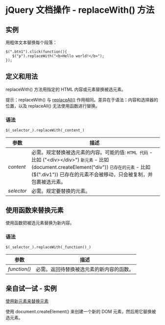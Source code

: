 # jQuery 文档操作 - replaceWith() 方法



## 实例

用粗体文本替换每个段落：

```
$(".btn1").click(function(){
   $("p").replaceWith("<b>Hello world!</b>");
});

```

## 定义和用法

replaceWith() 方法用指定的 HTML 内容或元素替换被选元素。

提示：replaceWith() 与 [replaceAll()](/jquery/manipulation_replaceall.asp "jQuery 文档操作 - replaceAll() 方法") 作用相同。差异在于语法：内容和选择器的位置，以及 replaceAll() 无法使用函数进行替换。

### 语法

```
$(_selector_).replaceWith(_content_)
```

| 参数 | 描述 |
| --- | --- |
| _content_ |必需。规定替换被选元素的内容。可能的值:   `HTML 代码` - 比如 ("&lt;div&gt;&lt;/div&gt;")   `新元素` - 比如 (document.createElement("div"))   `已存在的元素` - 比如 ($(".div1")) 已存在的元素不会被移动，只会被复制，并包裹被选元素。 |
| _selector_ | 必需。规定要替换的元素。 |

## 使用函数来替换元素

使用函数把被选元素替换为新内容。

### 语法

```
$(_selector_).replaceWith(_function()_)
```

| 参数 | 描述 |
| --- | --- |
| _function()_ | 必需。返回待替换被选元素的新内容的函数。 |

## 亲自试一试 - 实例

[使用新元素来替换元素](/tiy/t.asp?f=jquery_manipulation_replacewith_element)

使用 document.createElement() 来创建一个新的 DOM 元素，然后用它替换被选元素。
